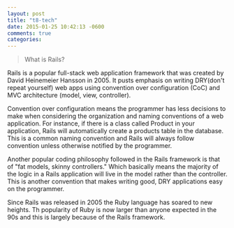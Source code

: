 ```yaml
---
layout: post
title: "t8-tech"
date: 2015-01-25 10:42:13 -0600
comments: true
categories: 
---
```

>What is Rails?

<!--more-->
Rails is a popular full-stack web application framework that was created by David Heinemeier Hansson in 2005.  It pusts emphasis on writing DRY(don't repeat yourself) web apps using convention over configuration (CoC) and MVC architecture (model, view, controller).

Convention over configuration means the programmer has less decisions to make when considering the organization and naming conventions of a web application.  For instance, if there is a class called Product in your application, Rails will automatically create a products table in the database.  This is a common naming convention and Rails will always follow convention unless otherwise notified by the programmer.

Another popular coding philosophy followed in the Rails framework is that of "fat models, skinny controllers."  Which basically means the majority of the logic in a Rails application will live in the model rather than the controller.  This is another convention that makes writing good, DRY applications easy on the programmer.

Since Rails was released in 2005 the Ruby language has soared to new heights.  Th popularity of Ruby is now larger than anyone expected in the 90s and this is largely because of the Rails framework.